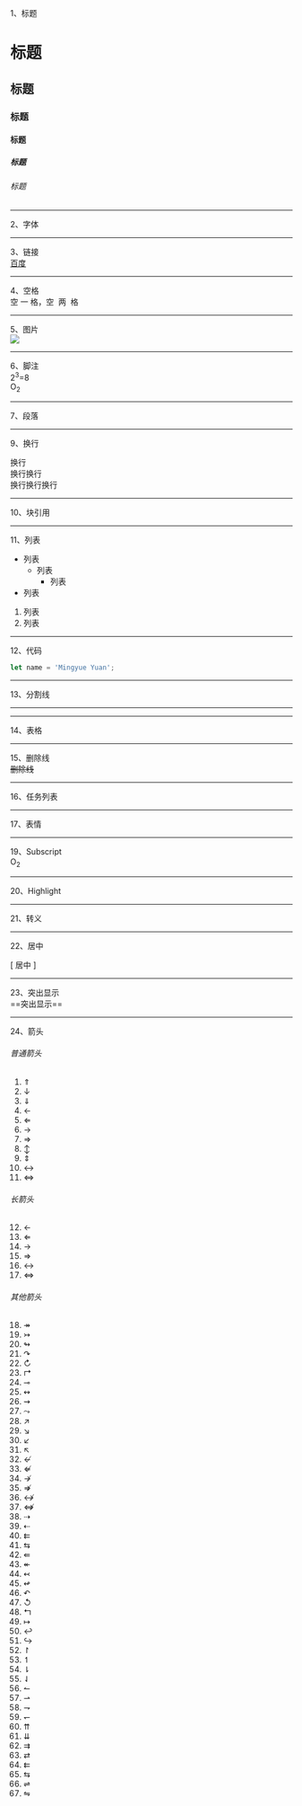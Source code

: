 1、标题
# 标题
## 标题
### 标题
#### 标题
##### 标题
###### 标题

--------------------------------------

2、字体

--------------------------------------

3、链接   
[百度](http://www.baidu.com)

--------------------------------------

4、空格     
空&nbsp;一&nbsp;格，空&nbsp;&nbsp;两&nbsp;&nbsp;格

--------------------------------------

5、图片     
![](https://avatars.githubusercontent.com/u/98733167?s=400&u=7ab438b9372fcb4f983471b7fc7bac13fea99a31&v=4)

--------------------------------------

6、脚注    
2<sup>3</sup>=8    
O<sub>2</sub>

--------------------------------------

7、段落

--------------------------------------

9、换行

换行  
换行换行  
换行换行换行

--------------------------------------

10、块引用

--------------------------------------

11、列表
- 列表
    - 列表
        - 列表
- 列表
1. 列表
2. 列表

--------------------------------------

12、代码
```js
let name = 'Mingyue Yuan';
```

--------------------------------------

13、分割线

-----------------------------------

--------------------------------------

14、表格


--------------------------------------

15、删除线     
~~删除线~~

--------------------------------------

16、任务列表

--------------------------------------

17、表情

--------------------------------------

19、Subscript     
O<sub>2</sub>

--------------------------------------

20、Highlight

--------------------------------------

21、转义

--------------------------------------

22、居中
     
\[ 居中 \]

--------------------------------------

23、突出显示      
==突出显示==

--------------------------------------

24、箭头
###### 普通箭头
1. $\Uparrow$
2. $\downarrow$
3. $\Downarrow$
4. $\leftarrow$
5. $\Leftarrow$
6. $\rightarrow$
7. $\Rightarrow$
8. $\updownarrow$
9. $\Updownarrow$
10. $\leftrightarrow$
11. $\Leftrightarrow$

###### 长箭头

12. $\longleftarrow$
13. $\Longleftarrow$
14. $\longrightarrow$
15. $\Longrightarrow$
16. $\longleftrightarrow$
17. $\Longleftrightarrow$

###### 其他箭头

18. $\twoheadrightarrow$
19. $\rightarrowtail$
20. $\looparrowright$
21. $\curvearrowright$
22. $\circlearrowright$
23. $\Rsh$
24. $\multimap$
25. $\leftrightsquigarrow$
26. $\rightsquigarrow$
27. $\leadsto$
28. $\nearrow$
29. $\searrow$
30. $\swarrow$
31. $\nwarrow$
32. $\nleftarrow$
33. $\nLeftarrow$
34. $\nrightarrow$
35. $\nRightarrow$
36. $\nleftrightarrow$
37. $\nLeftrightarrow$
38. $\dashrightarrow$
39. $\dashleftarrow$
40. $\leftleftarrows$
41. $\leftrightarrows$
42. $\Lleftarrow$
43. $\twoheadleftarrow$
44. $\leftarrowtail$
45. $\looparrowleft$
46. $\curvearrowleft$
47. $\circlearrowleft$
48. $\Lsh$
49. $\mapsto$
50. $\hookleftarrow$
51. $\hookrightarrow$
52. $\upharpoonright$
53. $\upharpoonleft$
54. $\downharpoonright$
55. $\downharpoonleft$
56. $\leftharpoonup$
57. $\rightharpoonup$
58. $\rightharpoondown$
59. $\leftharpoondown$
60. $\upuparrows$
61. $\downdownarrows$
62. $\rightrightarrows$
63. $\rightleftarrows$
64. $\leftleftarrows$
65. $\leftrightarrows$
66. $\rightleftharpoons$
67. $\leftrightharpoons$